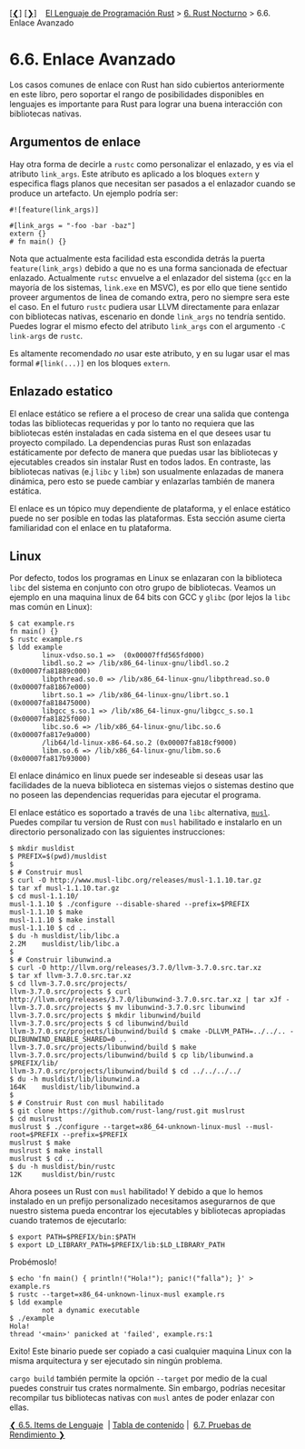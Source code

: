 [[❮]](ch06-05-lang-items.md)
[[❯]](ch06-07-benchmark-tests.md)
&nbsp;&nbsp;
[El Lenguaje de Programación Rust](_index.md) >
[6. Rust Nocturno](ch06-00-nightly-rust.md) > 6.6. Enlace Avanzado

# 6.6. Enlace Avanzado

Los casos comunes de enlace con Rust han sido cubiertos anteriormente en este
libro, pero soportar el rango de posibilidades disponibles en lenguajes es
importante para Rust para lograr una buena interacción con bibliotecas nativas.

## Argumentos de enlace

Hay otra forma de decirle a `rustc` como personalizar el enlazado, y es via el
atributo `link_args`. Este atributo es aplicado a los bloques `extern` y
especifica flags planos que necesitan ser pasados a el enlazador cuando se
produce un artefacto. Un ejemplo podría ser:

``` no_run
#![feature(link_args)]

#[link_args = "-foo -bar -baz"]
extern {}
# fn main() {}
```

Nota que actualmente esta facilidad esta escondida detrás la puerta
`feature(link_args)` debido a que no es una forma sancionada de efectuar
enlazado. Actualmente `rutsc` envuelve a el enlazador del sistema (`gcc` en la
mayoría de los sistemas, `link.exe` en MSVC), es por ello que tiene sentido
proveer argumentos de linea de comando extra, pero no siempre sera este el caso.
En el futuro `rustc` pudiera usar LLVM directamente para enlazar con bibliotecas
nativas, escenario en donde `link_args` no tendría sentido. Puedes lograr el
mismo efecto del atributo `link_args` con el argumento `-C link-args` de
`rustc`.

Es altamente recomendado *no* usar este atributo, y en su lugar usar el mas
formal `#[link(...)]` en los bloques `extern`.

## Enlazado estatico

El enlace estático se refiere a el proceso de crear una salida que contenga
todas las bibliotecas requeridas y por lo tanto no requiera que las bibliotecas
estén instaladas en cada sistema en el que desees usar tu proyecto compilado. La
dependencias puras Rust son enlazadas estáticamente por defecto de manera que
puedas usar las bibliotecas y ejecutables creados sin instalar Rust en todos
lados. En contraste, las bibliotecas nativas (e.j  `libc` y `libm`) son
usualmente enlazadas de manera dinámica, pero esto se  puede cambiar y
enlazarlas también de manera estática.

El enlace es un tópico muy dependiente de plataforma, y el enlace estático puede
no ser posible en todas las plataformas. Esta sección asume cierta familiaridad
con el enlace en tu plataforma.

## Linux

Por defecto, todos los programas en Linux se enlazaran con la biblioteca `libc`
del sistema en conjunto con otro grupo de bibliotecas. Veamos un ejemplo en una
maquina linux de 64 bits con GCC y `glibc` (por lejos la `libc` mas común en
Linux):

``` text
$ cat example.rs
fn main() {}
$ rustc example.rs
$ ldd example
        linux-vdso.so.1 =>  (0x00007ffd565fd000)
        libdl.so.2 => /lib/x86_64-linux-gnu/libdl.so.2 (0x00007fa81889c000)
        libpthread.so.0 => /lib/x86_64-linux-gnu/libpthread.so.0 (0x00007fa81867e000)
        librt.so.1 => /lib/x86_64-linux-gnu/librt.so.1 (0x00007fa818475000)
        libgcc_s.so.1 => /lib/x86_64-linux-gnu/libgcc_s.so.1 (0x00007fa81825f000)
        libc.so.6 => /lib/x86_64-linux-gnu/libc.so.6 (0x00007fa817e9a000)
        /lib64/ld-linux-x86-64.so.2 (0x00007fa818cf9000)
        libm.so.6 => /lib/x86_64-linux-gnu/libm.so.6 (0x00007fa817b93000)
```

El enlace dinámico en linux puede ser indeseable si deseas usar las facilidades
de la nueva biblioteca en sistemas viejos o sistemas destino que no poseen las
dependencias requeridas para ejecutar el programa.

El enlace estático es soportado a través de una `libc` alternativa,
[`musl`](http://www.musl-libc.org). Puedes compilar tu version de Rust con
`musl` habilitado e instalarlo en un directorio personalizado con las siguientes
instrucciones:

```text
$ mkdir musldist
$ PREFIX=$(pwd)/musldist
$
$ # Construir musl
$ curl -O http://www.musl-libc.org/releases/musl-1.1.10.tar.gz
$ tar xf musl-1.1.10.tar.gz
$ cd musl-1.1.10/
musl-1.1.10 $ ./configure --disable-shared --prefix=$PREFIX
musl-1.1.10 $ make
musl-1.1.10 $ make install
musl-1.1.10 $ cd ..
$ du -h musldist/lib/libc.a
2.2M    musldist/lib/libc.a
$
$ # Construir libunwind.a
$ curl -O http://llvm.org/releases/3.7.0/llvm-3.7.0.src.tar.xz
$ tar xf llvm-3.7.0.src.tar.xz
$ cd llvm-3.7.0.src/projects/
llvm-3.7.0.src/projects $ curl http://llvm.org/releases/3.7.0/libunwind-3.7.0.src.tar.xz | tar xJf -
llvm-3.7.0.src/projects $ mv libunwind-3.7.0.src libunwind
llvm-3.7.0.src/projects $ mkdir libunwind/build
llvm-3.7.0.src/projects $ cd libunwind/build
llvm-3.7.0.src/projects/libunwind/build $ cmake -DLLVM_PATH=../../.. -DLIBUNWIND_ENABLE_SHARED=0 ..
llvm-3.7.0.src/projects/libunwind/build $ make
llvm-3.7.0.src/projects/libunwind/build $ cp lib/libunwind.a $PREFIX/lib/
llvm-3.7.0.src/projects/libunwind/build $ cd ../../../../
$ du -h musldist/lib/libunwind.a
164K    musldist/lib/libunwind.a
$
$ # Construir Rust con musl habilitado
$ git clone https://github.com/rust-lang/rust.git muslrust
$ cd muslrust
muslrust $ ./configure --target=x86_64-unknown-linux-musl --musl-root=$PREFIX --prefix=$PREFIX
muslrust $ make
muslrust $ make install
muslrust $ cd ..
$ du -h musldist/bin/rustc
12K     musldist/bin/rustc
```

Ahora posees un Rust con `musl` habilitado! Y debido a que lo hemos instalado en
un prefijo personalizado necesitamos asegurarnos de que nuestro sistema pueda
encontrar los ejecutables y bibliotecas apropiadas cuando tratemos de
ejecutarlo:

```text
$ export PATH=$PREFIX/bin:$PATH
$ export LD_LIBRARY_PATH=$PREFIX/lib:$LD_LIBRARY_PATH
```

Probémoslo!

```text
$ echo 'fn main() { println!("Hola!"); panic!("falla"); }' > example.rs
$ rustc --target=x86_64-unknown-linux-musl example.rs
$ ldd example
        not a dynamic executable
$ ./example
Hola!
thread '<main>' panicked at 'failed', example.rs:1
```

Exito! Este binario puede ser copiado a casi cualquier maquina Linux con la
misma arquitectura y ser ejecutado sin ningún problema.

`cargo build` también permite la opción `--target` por medio de la cual puedes
construir tus crates normalmente. Sin embargo, podrías necesitar recompilar tus
bibliotecas nativas con `musl` antes de poder enlazar con ellas.

[❮ 6.5. Items de Lenguaje](ch06-05-lang-items.md)
&nbsp;|&nbsp;[Tabla de contenido](_index.md)&nbsp;|&nbsp;
[6.7. Pruebas de Rendimiento ❯](ch06-07-benchmark-tests.md)
